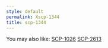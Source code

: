 ```yaml
---
style: default
permalink: Xscp-1344
title: scp-1344
---
```

You may also like:
[SCP-1026](http://scp-wiki.net/scp-1026)
[SCP-2613](http://scp-wiki.net/scp-2613)